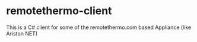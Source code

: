 # remotethermo-client
This is a C# client for some of the remotethermo.com based Appliance (like Ariston NET) 
